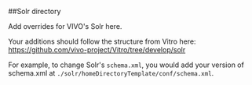 
##Solr directory

Add overrides for VIVO's Solr here.  

Your additions should follow the structure from Vitro here:
https://github.com/vivo-project/Vitro/tree/develop/solr

For example, to change Solr's `schema.xml`, you would add your version of schema.xml at `./solr/homeDirectoryTemplate/conf/schema.xml`.
